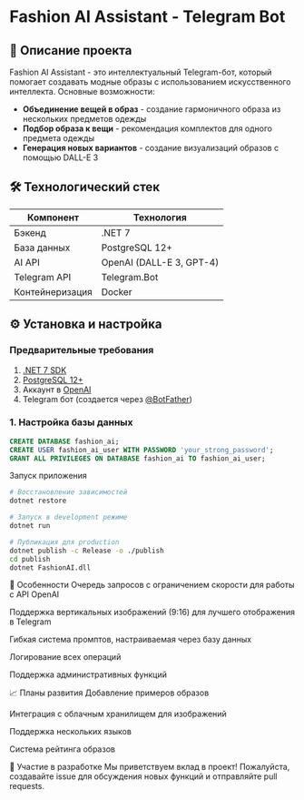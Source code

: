 # Fashion AI Assistant - Telegram Bot


## 📌 Описание проекта

Fashion AI Assistant - это интеллектуальный Telegram-бот, который помогает создавать модные образы с использованием искусственного интеллекта. Основные возможности:

- **Объединение вещей в образ** - создание гармоничного образа из нескольких предметов одежды
- **Подбор образа к вещи** - рекомендация комплектов для одного предмета одежды
- **Генерация новых вариантов** - создание визуализаций образов с помощью DALL-E 3

## 🛠 Технологический стек

| Компонент       | Технология               |
|----------------|-------------------------|
| Бэкенд         | .NET 7                  |
| База данных    | PostgreSQL 12+          |
| AI API         | OpenAI (DALL-E 3, GPT-4)|
| Telegram API   | Telegram.Bot            |
| Контейнеризация| Docker                  |

## ⚙️ Установка и настройка

### Предварительные требования

1. [.NET 7 SDK](https://dotnet.microsoft.com/download/dotnet/7.0)
2. [PostgreSQL 12+](https://www.postgresql.org/download/)
3. Аккаунт в [OpenAI](https://platform.openai.com/)
4. Telegram бот (создается через [@BotFather](https://t.me/BotFather))

### 1. Настройка базы данных

```sql
CREATE DATABASE fashion_ai;
CREATE USER fashion_ai_user WITH PASSWORD 'your_strong_password';
GRANT ALL PRIVILEGES ON DATABASE fashion_ai TO fashion_ai_user;
```
Запуск приложения 
```bash
# Восстановление зависимостей
dotnet restore

# Запуск в development режиме
dotnet run

# Публикация для production
dotnet publish -c Release -o ./publish
cd publish
dotnet FashionAI.dll
```

🌟 Особенности
Очередь запросов с ограничением скорости для работы с API OpenAI

Поддержка вертикальных изображений (9:16) для лучшего отображения в Telegram

Гибкая система промптов, настраиваемая через базу данных

Логирование всех операций

Поддержка административных функций

📈 Планы развития
Добавление примеров образов

Интеграция с облачным хранилищем для изображений

Поддержка нескольких языков

Система рейтинга образов

🤝 Участие в разработке
Мы приветствуем вклад в проект! Пожалуйста, создавайте issue для обсуждения новых функций и отправляйте pull requests.
